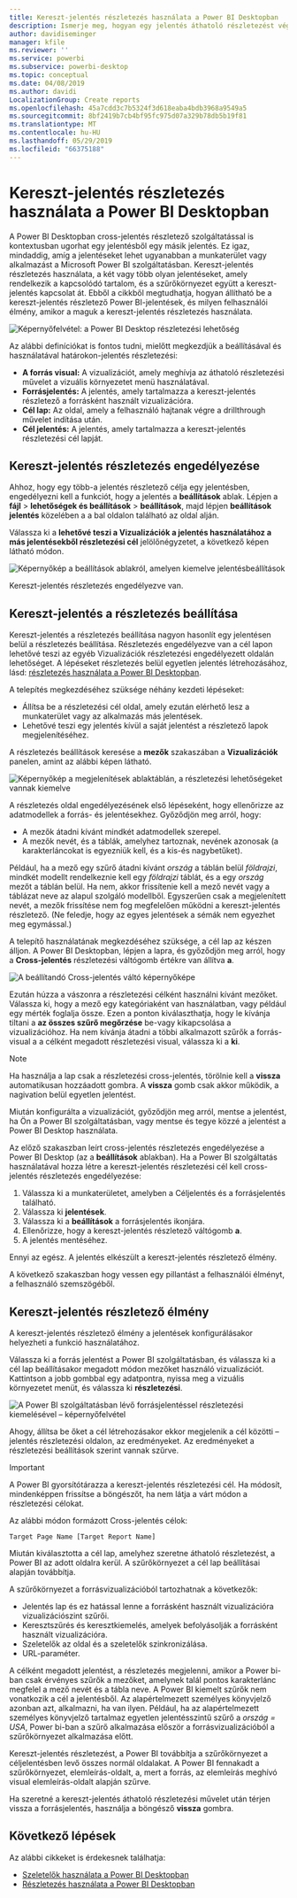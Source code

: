 ```yaml
---
title: Kereszt-jelentés részletezés használata a Power BI Desktopban
description: Ismerje meg, hogyan egy jelentés áthatoló részletezést végezni egy másik, a Power BI Desktopban
author: davidiseminger
manager: kfile
ms.reviewer: ''
ms.service: powerbi
ms.subservice: powerbi-desktop
ms.topic: conceptual
ms.date: 04/08/2019
ms.author: davidi
LocalizationGroup: Create reports
ms.openlocfilehash: 45a7cdd3c7b5324f3d618eaba4bdb3968a9549a5
ms.sourcegitcommit: 8bf2419b7cb4bf95fc975d07a329b78db5b19f81
ms.translationtype: MT
ms.contentlocale: hu-HU
ms.lasthandoff: 05/29/2019
ms.locfileid: "66375188"
---
```

# <a name="use-cross-report-drillthrough-in-power-bi-desktop"></a>Kereszt-jelentés részletezés használata a Power BI Desktopban

A Power BI Desktopban cross-jelentés részletező szolgáltatással is kontextusban ugorhat egy jelentésből egy másik jelentés. Ez igaz, mindaddig, amíg a jelentéseket lehet ugyanabban a munkaterület vagy alkalmazást a Microsoft Power BI szolgáltatásban. Kereszt-jelentés részletezés használata, a két vagy több olyan jelentéseket, amely rendelkezik a kapcsolódó tartalom, és a szűrőkörnyezet együtt a kereszt-jelentés kapcsolat át. Ebből a cikkből megtudhatja, hogyan állítható be a kereszt-jelentés részletező Power BI-jelentések, és milyen felhasználói élmény, amikor a maguk a kereszt-jelentés részletezés használata.

![Képernyőfelvétel: a Power BI Desktop részletezési lehetőség](media/desktop-cross-report-drill-through/cross-report-drill-through-01.png)

Az alábbi definíciókat is fontos tudni, mielőtt megkezdjük a beállításával és használatával határokon-jelentés részletezési:

* **A forrás visual:** A vizualizációt, amely meghívja az áthatoló részletezési művelet a vizuális környezetet menü használatával.
* **Forrásjelentés:** A jelentés, amely tartalmazza a kereszt-jelentés részletező a forrásként használt vizualizációra.
* **Cél lap:** Az oldal, amely a felhasználó hajtanak végre a drillthrough művelet indítása után.
* **Cél jelentés:** A jelentés, amely tartalmazza a kereszt-jelentés részletezési cél lapját.

## <a name="enable-cross-report-drillthrough"></a>Kereszt-jelentés részletezés engedélyezése

Ahhoz, hogy egy több-a jelentés részletező célja egy jelentésben, engedélyezni kell a funkciót, hogy a jelentés a **beállítások** ablak. Lépjen a **fájl** > **lehetőségek és beállítások** > **beállítások**, majd lépjen **beállítások jelentés** közelében a a bal oldalon található az oldal alján.

Válassza ki a **lehetővé teszi a Vizualizációk a jelentés használatához a más jelentésekből részletezési cél** jelölőnégyzetet, a következő képen látható módon.

![Képernyőkép a beállítások ablakról, amelyen kiemelve jelentésbeállítások](media/desktop-cross-report-drill-through/cross-report-drill-through-02.png)

Kereszt-jelentés részletezés engedélyezve van.

## <a name="set-up-cross-report-drillthrough"></a>Kereszt-jelentés a részletezés beállítása

Kereszt-jelentés a részletezés beállítása nagyon hasonlít egy jelentésen belül a részletezés beállítása. Részletezés engedélyezve van a cél lapon lehetővé teszi az egyéb Vizualizációk részletezési engedélyezett oldalán lehetőséget. A lépéseket részletezés belül egyetlen jelentés létrehozásához, lásd: [részletezés használata a Power BI Desktopban](desktop-drillthrough.md).

A telepítés megkezdéséhez szüksége néhány kezdeti lépéseket:

* Állítsa be a részletezési cél oldal, amely ezután elérhető lesz a munkaterület vagy az alkalmazás más jelentések.
* Lehetővé teszi egy jelentés kívül a saját jelentést a részletező lapok megjelenítéséhez.

A részletezés beállítások keresése a **mezők** szakaszában a **Vizualizációk** panelen, amint az alábbi képen látható.

![Képernyőkép a megjelenítések ablaktáblán, a részletezési lehetőségeket vannak kiemelve](media/desktop-cross-report-drill-through/cross-report-drill-through-03.png)

A részletezés oldal engedélyezésének első lépéseként, hogy ellenőrizze az adatmodellek a forrás- és jelentésekhez. Győződjön meg arról, hogy: 

* A mezők átadni kívánt mindkét adatmodellek szerepel.
* A mezők nevét, és a táblák, amelyhez tartoznak, nevének azonosak (a karakterláncokat is egyezniük kell, és a kis-és nagybetűket).

Például, ha a mező egy szűrő átadni kívánt *ország* a táblán belül *földrajzi*, mindkét modellt rendelkeznie kell egy *földrajzi* táblát, és a egy *ország* mezőt a táblán belül. Ha nem, akkor frissítenie kell a mező nevét vagy a táblázat neve az alapul szolgáló modellből. Egyszerűen csak a megjelenített nevét, a mezők frissítése nem fog megfelelően működni a kereszt-jelentés részletező. (Ne feledje, hogy az egyes jelentések a sémák nem egyezhet meg egymással.)

A telepítő használatának megkezdéséhez szüksége, a cél lap az készen álljon. A Power BI Desktopban, lépjen a lapra, és győződjön meg arról, hogy a **Cross-jelentés** részletezési váltógomb értékre van állítva **a**. 

![A beállítandó Cross-jelentés váltó képernyőképe](media/desktop-cross-report-drill-through/cross-report-drill-through-03.png)

Ezután húzza a vászonra a részletezési célként használni kívánt mezőket. Válassza ki, hogy a mező egy kategóriaként van használatban, vagy például egy mérték foglalja össze. Ezen a ponton kiválaszthatja, hogy le kívánja tiltani a **az összes szűrő megőrzése** be-vagy kikapcsolása a vizualizációhoz. Ha nem kívánja átadni a többi alkalmazott szűrők a forrás-visual a a célként megadott részletezési visual, válassza ki a **ki**.

> [!NOTE]
> Ha használja a lap csak a részletezési cross-jelentés, törölnie kell a **vissza** automatikusan hozzáadott gombra. A **vissza** gomb csak akkor működik, a nagivation belül egyetlen jelentést. 

Miután konfigurálta a vizualizációt, győződjön meg arról, mentse a jelentést, ha Ön a Power BI szolgáltatásban, vagy mentse és tegye közzé a jelentést a Power BI Desktop használata.

Az előző szakaszban leírt cross-jelentés részletezés engedélyezése a Power BI Desktop (az a **beállítások** ablakban). Ha a Power BI szolgáltatás használatával hozza létre a kereszt-jelentés részletezési cél kell cross-jelentés részletezés engedélyezése: 

1. Válassza ki a munkaterületet, amelyben a Céljelentés és a forrásjelentés található.
2. Válassza ki **jelentések**.
3. Válassza ki a **beállítások** a forrásjelentés ikonjára.
4. Ellenőrizze, hogy a kereszt-jelentés részletező váltógomb **a**.
5. A jelentés mentéséhez.

Ennyi az egész. A jelentés elkészült a kereszt-jelentés részletező élmény. 

A következő szakaszban hogy vessen egy pillantást a felhasználói élményt, a felhasználó szemszögéből.

## <a name="cross-report-drillthrough-experience"></a>Kereszt-jelentés részletező élmény

A kereszt-jelentés részletező élmény a jelentések konfigurálásakor helyezheti a funkció használatához.

Válassza ki a forrás jelentést a Power BI szolgáltatásban, és válassza ki a cél lap beállításakor megadott módon mezőket használó vizualizációt. Kattintson a jobb gombbal egy adatpontra, nyissa meg a vizuális környezetet menüt, és válassza ki **részletezési**.

![A Power BI szolgáltatásban lévő forrásjelentéssel részletezési kiemelésével – képernyőfelvétel](media/desktop-cross-report-drill-through/cross-report-drill-through-01.png)

Ahogy, állítsa be őket a cél létrehozásakor ekkor megjelenik a cél közötti – jelentés részletezési oldalon, az eredményeket. Az eredményeket a részletezési beállítások szerint vannak szűrve.

> [!IMPORTANT]
> A Power BI gyorsítótárazza a kereszt-jelentés részletezési cél. Ha módosít, mindenképpen frissítse a böngészőt, ha nem látja a várt módon a részletezési célokat. 

Az alábbi módon formázott Cross-jelentés célok: 

`Target Page Name [Target Report Name]`

Miután kiválasztotta a cél lap, amelyhez szeretne áthatoló részletezést, a Power BI az adott oldalra kerül. A szűrőkörnyezet a cél lap beállításai alapján továbbítja. 

A szűrőkörnyezet a forrásvizualizációból tartozhatnak a következők: 

* Jelentés lap és ez hatással lenne a forrásként használt vizualizációra vizualizációszint szűrői. 
* Keresztszűrés és keresztkiemelés, amelyek befolyásolják a forrásként használt vizualizációra. 
* Szeletelők az oldal és a szeletelők szinkronizálása.
* URL-paraméter.

A célként megadott jelentést, a részletezés megjelenni, amikor a Power bi-ban csak érvényes szűrők a mezőket, amelynek talál pontos karakterlánc megfelel a mező nevét és a tábla neve. A Power BI kiemelt szűrők nem vonatkozik a cél a jelentésből. Az alapértelmezett személyes könyvjelző azonban azt, alkalmazni, ha van ilyen. Például, ha az alapértelmezett személyes könyvjelző tartalmaz egyetlen jelentésszintű szűrő a *ország = USA*, Power bi-ban a szűrő alkalmazása először a forrásvizualizációból a szűrőkörnyezet alkalmazása előtt. 

Kereszt-jelentés részletezést, a Power BI továbbítja a szűrőkörnyezet a céljelentésben levő összes normál oldalakat. A Power BI fennakadt a szűrőkörnyezet, elemleírás-oldalt, a, mert a forrás, az elemleírás meghívó visual elemleírás-oldalt alapján szűrve.

Ha szeretné a kereszt-jelentés áthatoló részletezési művelet után térjen vissza a forrásjelentés, használja a böngésző **vissza** gombra. 

## <a name="next-steps"></a>Következő lépések

Az alábbi cikkeket is érdekesnek találhatja:

* [Szeletelők használata a Power BI Desktopban](visuals/power-bi-visualization-slicers.md)
* [Részletezés használata a Power BI Desktopban](desktop-drillthrough.md)

